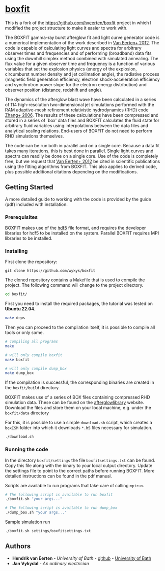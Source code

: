 # [boxfit](https://github.com/wykys/boxfit)

This is a fork of the https://github.com/hveerten/boxfit project in which I modified the project structure to make it easier to work with.

The BOXFIT gamma-ray burst afterglow fit and light curve generator code is a numerical implementation of the work described in [Van Eerten+ 2012](https://ui.adsabs.harvard.edu/abs/2012ApJ...749...44V/abstract). The code is capable of calculating light curves and spectra for arbitrary observer times and frequencies and of performing (broadband) data fits using the downhill simplex method combined with simulated annealing. The flux value for a given observer time and frequency is a function of various variables that set the explosion physics (energy of the explosion, circumburst number density and jet collimation angle), the radiative process (magnetic field generation efficiency, electron shock-acceleration efficiency and synchrotron power slope for the electron energy distribution) and observer position (distance, redshift and angle).

The dynamics of the afterglow blast wave have been calculated in a series of 114 high-resolution two-dimensional jet simulations performed with the RAM adaptive-mesh refinement relativistic hydrodynamics (RHD) code [Zhang+ 2006](https://ui.adsabs.harvard.edu/abs/2006ApJS..164..255Z/abstract). The results of these calculations have been compressed and stored in a series of `box' data files and BOXFIT calculates the fluid state for arbitrary fluid variables using interpolations between the data files and analytical scaling relations. End-users of BOXFIT do not need to perform RHD simulations themselves.

The code can be run both in parallel and on a single core. Because a data fit takes many iterations, this is best done in parallel. Single light curves and spectra can readily be done on a single core. Use of the code is completely free, but we request that [Van Eerten+ 2012](https://ui.adsabs.harvard.edu/abs/2012ApJ...749...44V/abstract) be cited in scientific publications using the fitting algorithms from BOXFIT. This also applies to derived code, plus possible additional citations depending on the modifications.

## Getting Started

A more detailed guide to working with the code is provided by the guide (pdf) included with installation.

### Prerequisites

BOXFIT makes use of the [hdf5](https://www.hdfgroup.org/solutions/hdf5/) file format, and requires the developer libraries for hdf5 to be installed on the system. Parallel BOXFIT requires MPI libraries to be installed.

### Installing

First clone the repository:

```
git clone https://github.com/wykys/boxfit
```

The cloned repository contains a Makefile that is used to compile the project. The following command will change to the project directory.

```bash
cd boxfit/
```

First you need to install the required packages, the tutorial was tested on __Ubuntu 22.04__.

```bash
make deps
```

Then you can proceed to the compilation itself, it is possible to compile all tools or only some.

```bash
# compiling all programs
make

# will only compile boxfit
make boxfit

# will only compile dump_box
make dump_box
```

If the compilation is successful, the corresponding binaries are created in the `boxfit/build` directory.

BOXFIT makes use of a series of BOX files containing compressed RHD simulation data. These can be found on the [afterglowlibrary](https://cosmo.nyu.edu/afterglowlibrary/boxfit2011.html) website. Download the files and store them on your local machine, e.g. under the `boxfit/data` directory

For this, it is possible to use a simple `download.sh` script, which creates a `boxISM` folder into which it downloads `*.h5` files necessary for simulation.

```bash
./download.sh
```

### Running the code

In the directory `boxfit/settings` the file `boxfitsettings.txt` can be found. Copy this file along with the binary to your local output directory. Update the settings file to point to the correct paths before running BOXFIT. More detailed instructions can be found in the pdf manual.

Scripts are available to run programs that take care of calling `mpirun`.

```bash
# The following script is available to run boxfit
./boxfit.sh "your args..."

# The following script is available to run dump_box
./dump_box.sh "your args..."
```

Sample simulation run

```bash
./boxfit.sh settings/boxfitsettings.txt
```

## Authors

* __Hendrik van Eerten__ - _University of Bath_ - [github](https://github.com/hveerten) - [University of Bath](https://researchportal.bath.ac.uk/en/persons/hendrik-van-eerten)
* __Jan Vykydal__ - _An ordinary electrician_

